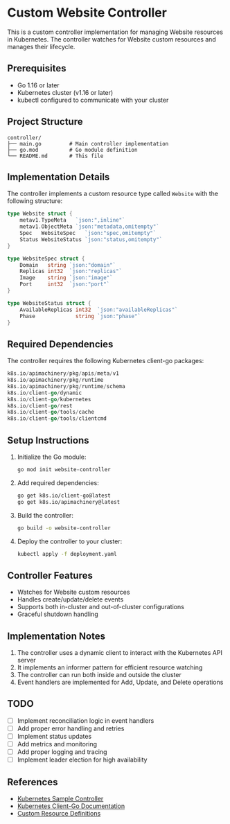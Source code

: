 # Custom Website Controller

This is a custom controller implementation for managing Website resources in Kubernetes. The controller watches for Website custom resources and manages their lifecycle.

## Prerequisites

- Go 1.16 or later
- Kubernetes cluster (v1.16 or later)
- kubectl configured to communicate with your cluster

## Project Structure

```
controller/
├── main.go         # Main controller implementation
├── go.mod          # Go module definition
└── README.md       # This file
```

## Implementation Details

The controller implements a custom resource type called `Website` with the following structure:

```go
type Website struct {
    metav1.TypeMeta   `json:",inline"`
    metav1.ObjectMeta `json:"metadata,omitempty"`
    Spec   WebsiteSpec   `json:"spec,omitempty"`
    Status WebsiteStatus `json:"status,omitempty"`
}

type WebsiteSpec struct {
    Domain   string `json:"domain"`
    Replicas int32  `json:"replicas"`
    Image    string `json:"image"`
    Port     int32  `json:"port"`
}

type WebsiteStatus struct {
    AvailableReplicas int32  `json:"availableReplicas"`
    Phase             string `json:"phase"`
}
```

## Required Dependencies

The controller requires the following Kubernetes client-go packages:

```go
k8s.io/apimachinery/pkg/apis/meta/v1
k8s.io/apimachinery/pkg/runtime
k8s.io/apimachinery/pkg/runtime/schema
k8s.io/client-go/dynamic
k8s.io/client-go/kubernetes
k8s.io/client-go/rest
k8s.io/client-go/tools/cache
k8s.io/client-go/tools/clientcmd
```

## Setup Instructions

1. Initialize the Go module:
   ```bash
   go mod init website-controller
   ```

2. Add required dependencies:
   ```bash
   go get k8s.io/client-go@latest
   go get k8s.io/apimachinery@latest
   ```

3. Build the controller:
   ```bash
   go build -o website-controller
   ```

4. Deploy the controller to your cluster:
   ```bash
   kubectl apply -f deployment.yaml
   ```

## Controller Features

- Watches for Website custom resources
- Handles create/update/delete events
- Supports both in-cluster and out-of-cluster configurations
- Graceful shutdown handling

## Implementation Notes

1. The controller uses a dynamic client to interact with the Kubernetes API server
2. It implements an informer pattern for efficient resource watching
3. The controller can run both inside and outside the cluster
4. Event handlers are implemented for Add, Update, and Delete operations

## TODO

- [ ] Implement reconciliation logic in event handlers
- [ ] Add proper error handling and retries
- [ ] Implement status updates
- [ ] Add metrics and monitoring
- [ ] Add proper logging and tracing
- [ ] Implement leader election for high availability

## References

- [Kubernetes Sample Controller](https://github.com/kubernetes/sample-controller)
- [Kubernetes Client-Go Documentation](https://github.com/kubernetes/client-go)
- [Custom Resource Definitions](https://kubernetes.io/docs/concepts/extend-kubernetes/api-extension/custom-resources/) 